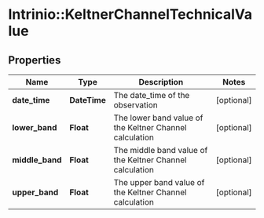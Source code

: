 # Intrinio::KeltnerChannelTechnicalValue

## Properties
Name | Type | Description | Notes
------------ | ------------- | ------------- | -------------
**date_time** | **DateTime** | The date_time of the observation | [optional] 
**lower_band** | **Float** | The lower band value of the Keltner Channel calculation | [optional] 
**middle_band** | **Float** | The middle band value of the Keltner Channel calculation | [optional] 
**upper_band** | **Float** | The upper band value of the Keltner Channel calculation | [optional] 


